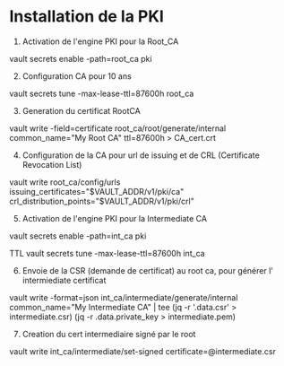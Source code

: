 # Installation de la PKI

1. Activation de l'engine PKI pour la Root_CA

vault secrets enable -path=root_ca pki

2. Configuration CA pour 10 ans

vault secrets tune -max-lease-ttl=87600h root_ca

3. Generation du certificat RootCA

vault write -field=certificate root_ca/root/generate/internal common_name="My Root CA" ttl=87600h > CA_cert.crt

4. Configuration de la CA pour url de issuing et de CRL (Certificate Revocation List) 

vault write root_ca/config/urls issuing_certificates="$VAULT_ADDR/v1/pki/ca" crl_distribution_points="$VAULT_ADDR/v1/pki/crl"

5. Activation de l'engine PKI pour la Intermediate CA

vault secrets enable -path=int_ca pki

TTL
vault secrets tune -max-lease-ttl=87600h int_ca

6. Envoie de la CSR (demande de certificat) au root ca, pour générer l' intermiediate certificat

vault write -format=json int_ca/intermediate/generate/internal common_name="My Intermediate CA" | tee (jq -r '.data.csr' > intermediate.csr) (jq -r .data.private_key > intermediate.pem)


7. Creation du cert intermediaire signé par le root

vault write int_ca/intermediate/set-signed certificate=@intermediate.csr
